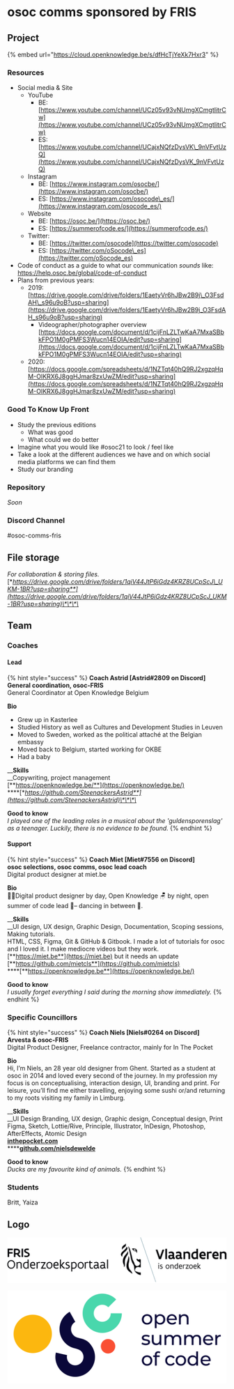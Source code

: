 # osoc comms sponsored by FRIS

## Project

{% embed url="https://cloud.openknowledge.be/s/dfHcTjYeXk7Hxr3" %}

### Resources

* Social media & Site
  * YouTube
    * BE: [https://www.youtube.com/channel/UCz05v93vNUmgXCmgtIitrCw](https://www.youtube.com/channel/UCz05v93vNUmgXCmgtIitrCw)
    * ES: [https://www.youtube.com/channel/UCajxNQfzDysVK\_9nVFvtUzQ](https://www.youtube.com/channel/UCajxNQfzDysVK_9nVFvtUzQ)
  * Instagram
    * BE: [https://www.instagram.com/osocbe/](https://www.instagram.com/osocbe/)
    * ES: [https://www.instagram.com/osocode\_es/](https://www.instagram.com/osocode_es/)
  * Website
    * BE: [https://osoc.be/](https://osoc.be/)
    * ES: [https://summerofcode.es/](https://summerofcode.es/)
  * Twitter:
    * BE: [https://twitter.com/osocode](https://twitter.com/osocode)
    * ES: [https://twitter.com/oSocode\_es](https://twitter.com/oSocode_es)
* Code of conduct as a guide to what our communication _sounds_ like: [https://help.osoc.be/global/code-of-conduct 
  ](https://help.osoc.be/global/code-of-conduct%20
  )
* Plans from previous years:
  * 2019: [https://drive.google.com/drive/folders/1EaetyVr6hJBw2B9j\_O3FsdAH\_s96u9oB?usp=sharing](https://drive.google.com/drive/folders/1EaetyVr6hJBw2B9j_O3FsdAH_s96u9oB?usp=sharing)
    * Videographer/photographer overview [https://docs.google.com/document/d/1cijFnLZLTwKaA7MxaSBbkFPO1M0gPMFS3Wucn14EOIA/edit?usp=sharing](https://docs.google.com/document/d/1cijFnLZLTwKaA7MxaSBbkFPO1M0gPMFS3Wucn14EOIA/edit?usp=sharing)
  * 2020: [https://docs.google.com/spreadsheets/d/1NZTqt40hQ9RJ2xgzqHqM-OIKRX6J8ggHJmar8zxUwZM/edit?usp=sharing](https://docs.google.com/spreadsheets/d/1NZTqt40hQ9RJ2xgzqHqM-OIKRX6J8ggHJmar8zxUwZM/edit?usp=sharing)

### Good To Know Up Front

* Study the previous editions
  * What was good
  * What could we do better
* Imagine what you would like \#osoc21 to look / feel like 
* Take a look at the different audiences we have and on which social media platforms we can find them
* Study our branding

### Repository

_Soon_

### **Discord Channel**

\#osoc-comms-fris

## File storage

_For collaboration & storing files._  
[**https://drive.google.com/drive/folders/1qiV44JtP6iGdz4KRZ8UCpScJ\_UKM-1BR?usp=sharing**](https://drive.google.com/drive/folders/1qiV44JtP6iGdz4KRZ8UCpScJ_UKM-1BR?usp=sharing)\*\*\*\*

## Team

### Coaches

#### Lead

{% hint style="success" %}
**Coach Astrid \[Astrid\#2809 on Discord\]  
General coordination, osoc-FRIS**  
General Coordinator at Open Knowledge Belgium  
  
**Bio**  
- Grew up in Kasterlee  
- Studied History as well as Cultures and Development Studies in Leuven  
- Moved to Sweden, worked as the political attaché at the Belgian embassy  
- Moved back to Belgium, started working for OKBE  
- Had a baby  
  
__**Skills**  
__Copywriting, project management  
[**https://openknowledge.be/**](https://openknowledge.be/)  
****[**https://github.com/SteenackersAstrid**](https://github.com/SteenackersAstrid)\*\*\*\*

**Good to know**  
_I played one of the leading roles in a musical about the 'guldensporenslag' as a teenager. Luckily, there is no evidence to be found._
{% endhint %}

#### Support

{% hint style="success" %}
**Coach Miet \[Miet\#7556 on Discord\]  
osoc selections, osoc comms, osoc lead coach**  
Digital product designer at miet.be  
  
**Bio**  
🧜‍♀️Digital product designer by day, Open Knowledge 🪑 by night, open summer of code lead 🎈– dancing in between 💃.  
  
__**Skills**  
__UI design, UX design, Graphic Design, Documentation, Scoping sessions, Making tutorials.  
HTML, CSS, Figma, Git & GitHub & Gitbook. I made a lot of tutorials for osoc and I loved it. I make mediocre videos but they work.  
[**https://miet.be**](https://miet.be) but it needs an update  
[**https://github.com/mietcls**](https://github.com/mietcls)  
****[**https://openknowledge.be**](https://openknowledge.be/)  
  
**Good to know**  
_I usually forget everything I said during the morning show immediately._
{% endhint %}

### Specific Councillors

{% hint style="success" %}
**Coach Niels \[Niels\#0264 on Discord\]  
Arvesta & osoc-FRIS**  
Digital Product Designer, Freelance contractor, mainly for In The Pocket  
  
**Bio**  
Hi, I’m Niels, an 28 year old designer from Ghent. Started as a student at osoc in 2014 and loved every second of the journey. In my profession my focus is on conceptualising, interaction design, UI, branding and print. For leisure, you’ll find me either travelling, enjoying some sushi or/and returning to my roots visiting my family in Limburg.  
  
__**Skills**  
__UI Design Branding, UX design, Graphic design, Conceptual design, Print Figma, Sketch, Lottie/Rive, Principle, Illustrator, InDesign, Photoshop, AfterEffects, Atomic Design[  
**inthepocket.com**](https://www.inthepocket.com/)  
****[**github.com/nielsdewelde**](http://github.com/nielsdewelde)  
  
**Good to know**  
_Ducks are my favourite kind of animals._
{% endhint %}

### Students

Britt, Yaiza

## Logo

![Logo FRIS](../.gitbook/assets/fris.svg)

![Logo osoc](../.gitbook/assets/osoc-logo%20%281%29.svg)


